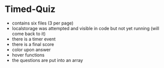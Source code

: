 # Timed-Quiz
* contains six files (3 per page)
* localstorage was attempted and visible in code but not yet running (will come back to it)
* there is a timer event
* there is a final score
* color upon answer
* hover functions
* the questions are put into an array
